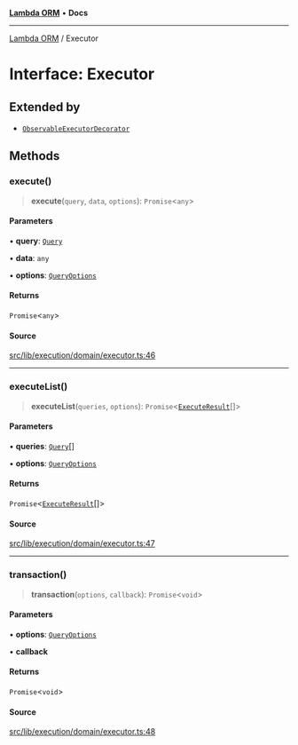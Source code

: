 [**Lambda ORM**](../README.md) • **Docs**

***

[Lambda ORM](../README.md) / Executor

# Interface: Executor

## Extended by

- [`ObservableExecutorDecorator`](ObservableExecutorDecorator.md)

## Methods

### execute()

> **execute**(`query`, `data`, `options`): `Promise`\<`any`\>

#### Parameters

• **query**: [`Query`](../classes/Query.md)

• **data**: `any`

• **options**: [`QueryOptions`](QueryOptions.md)

#### Returns

`Promise`\<`any`\>

#### Source

[src/lib/execution/domain/executor.ts:46](https://github.com/lambda-orm/lambdaorm/blob/ae41e9f29a20e534dbb23bd57233d0aca1040204/src/lib/execution/domain/executor.ts#L46)

***

### executeList()

> **executeList**(`queries`, `options`): `Promise`\<[`ExecuteResult`](ExecuteResult.md)[]\>

#### Parameters

• **queries**: [`Query`](../classes/Query.md)[]

• **options**: [`QueryOptions`](QueryOptions.md)

#### Returns

`Promise`\<[`ExecuteResult`](ExecuteResult.md)[]\>

#### Source

[src/lib/execution/domain/executor.ts:47](https://github.com/lambda-orm/lambdaorm/blob/ae41e9f29a20e534dbb23bd57233d0aca1040204/src/lib/execution/domain/executor.ts#L47)

***

### transaction()

> **transaction**(`options`, `callback`): `Promise`\<`void`\>

#### Parameters

• **options**: [`QueryOptions`](QueryOptions.md)

• **callback**

#### Returns

`Promise`\<`void`\>

#### Source

[src/lib/execution/domain/executor.ts:48](https://github.com/lambda-orm/lambdaorm/blob/ae41e9f29a20e534dbb23bd57233d0aca1040204/src/lib/execution/domain/executor.ts#L48)

